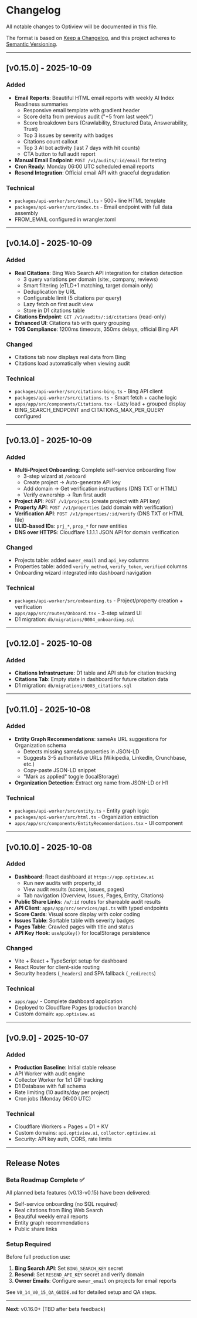 # Changelog

All notable changes to Optiview will be documented in this file.

The format is based on [Keep a Changelog](https://keepachangelog.com/en/1.0.0/),
and this project adheres to [Semantic Versioning](https://semver.org/spec/v2.0.0.html).

---

## [v0.15.0] - 2025-10-09

### Added
- **Email Reports**: Beautiful HTML email reports with weekly AI Index Readiness summaries
  - Responsive email template with gradient header
  - Score delta from previous audit ("+5 from last week")
  - Score breakdown bars (Crawlability, Structured Data, Answerability, Trust)
  - Top 3 issues by severity with badges
  - Citations count callout
  - Top 3 AI bot activity (last 7 days with hit counts)
  - CTA button to full audit report
- **Manual Email Endpoint**: `POST /v1/audits/:id/email` for testing
- **Cron Ready**: Monday 06:00 UTC scheduled email reports
- **Resend Integration**: Official email API with graceful degradation

### Technical
- `packages/api-worker/src/email.ts` - 500+ line HTML template
- `packages/api-worker/src/index.ts` - Email endpoint with full data assembly
- FROM_EMAIL configured in wrangler.toml

---

## [v0.14.0] - 2025-10-09

### Added
- **Real Citations**: Bing Web Search API integration for citation detection
  - 3 query variations per domain (site:, company, reviews)
  - Smart filtering (eTLD+1 matching, target domain only)
  - Deduplication by URL
  - Configurable limit (5 citations per query)
  - Lazy fetch on first audit view
  - Store in D1 citations table
- **Citations Endpoint**: `GET /v1/audits/:id/citations` (read-only)
- **Enhanced UI**: Citations tab with query grouping
- **TOS Compliance**: 1200ms timeouts, 350ms delays, official Bing API

### Changed
- Citations tab now displays real data from Bing
- Citations load automatically when viewing audit

### Technical
- `packages/api-worker/src/citations-bing.ts` - Bing API client
- `packages/api-worker/src/citations.ts` - Smart fetch + cache logic
- `apps/app/src/components/Citations.tsx` - Lazy load + grouped display
- BING_SEARCH_ENDPOINT and CITATIONS_MAX_PER_QUERY configured

---

## [v0.13.0] - 2025-10-09

### Added
- **Multi-Project Onboarding**: Complete self-service onboarding flow
  - 3-step wizard at `/onboard`
  - Create project → Auto-generate API key
  - Add domain → Get verification instructions (DNS TXT or HTML)
  - Verify ownership → Run first audit
- **Project API**: `POST /v1/projects` (create project with API key)
- **Property API**: `POST /v1/properties` (add domain with verification)
- **Verification API**: `POST /v1/properties/:id/verify` (DNS TXT or HTML file)
- **ULID-based IDs**: `prj_*`, `prop_*` for new entities
- **DNS over HTTPS**: Cloudflare 1.1.1.1 JSON API for domain verification

### Changed
- Projects table: added `owner_email` and `api_key` columns
- Properties table: added `verify_method`, `verify_token`, `verified` columns
- Onboarding wizard integrated into dashboard navigation

### Technical
- `packages/api-worker/src/onboarding.ts` - Project/property creation + verification
- `apps/app/src/routes/Onboard.tsx` - 3-step wizard UI
- D1 migration: `db/migrations/0004_onboarding.sql`

---

## [v0.12.0] - 2025-10-08

### Added
- **Citations Infrastructure**: D1 table and API stub for citation tracking
- **Citations Tab**: Empty state in dashboard for future citation data
- D1 migration: `db/migrations/0003_citations.sql`

---

## [v0.11.0] - 2025-10-08

### Added
- **Entity Graph Recommendations**: sameAs URL suggestions for Organization schema
  - Detects missing sameAs properties in JSON-LD
  - Suggests 3-5 authoritative URLs (Wikipedia, LinkedIn, Crunchbase, etc.)
  - Copy-paste JSON-LD snippet
  - "Mark as applied" toggle (localStorage)
- **Organization Detection**: Extract org name from JSON-LD or H1

### Technical
- `packages/api-worker/src/entity.ts` - Entity graph logic
- `packages/api-worker/src/html.ts` - Organization extraction
- `apps/app/src/components/EntityRecommendations.tsx` - UI component

---

## [v0.10.0] - 2025-10-08

### Added
- **Dashboard**: React dashboard at `https://app.optiview.ai`
  - Run new audits with property_id
  - View audit results (scores, issues, pages)
  - Tab navigation (Overview, Issues, Pages, Entity, Citations)
- **Public Share Links**: `/a/:id` routes for shareable audit results
- **API Client**: `apps/app/src/services/api.ts` with typed endpoints
- **Score Cards**: Visual score display with color coding
- **Issues Table**: Sortable table with severity badges
- **Pages Table**: Crawled pages with title and status
- **API Key Hook**: `useApiKey()` for localStorage persistence

### Changed
- Vite + React + TypeScript setup for dashboard
- React Router for client-side routing
- Security headers (`_headers`) and SPA fallback (`_redirects`)

### Technical
- `apps/app/` - Complete dashboard application
- Deployed to Cloudflare Pages (production branch)
- Custom domain: `app.optiview.ai`

---

## [v0.9.0] - 2025-10-07

### Added
- **Production Baseline**: Initial stable release
- API Worker with audit engine
- Collector Worker for 1x1 GIF tracking
- D1 Database with full schema
- Rate limiting (10 audits/day per project)
- Cron jobs (Monday 06:00 UTC)

### Technical
- Cloudflare Workers + Pages + D1 + KV
- Custom domains: `api.optiview.ai`, `collector.optiview.ai`
- Security: API key auth, CORS, rate limits

---

## Release Notes

### Beta Roadmap Complete ✅
All planned beta features (v0.13-v0.15) have been delivered:
- Self-service onboarding (no SQL required)
- Real citations from Bing Web Search
- Beautiful weekly email reports
- Entity graph recommendations
- Public share links

### Setup Required
Before full production use:
1. **Bing Search API**: Set `BING_SEARCH_KEY` secret
2. **Resend**: Set `RESEND_API_KEY` secret and verify domain
3. **Owner Emails**: Configure `owner_email` on projects for email reports

See `V0_14_V0_15_QA_GUIDE.md` for detailed setup and QA steps.

---

**Next**: v0.16.0+ (TBD after beta feedback)
